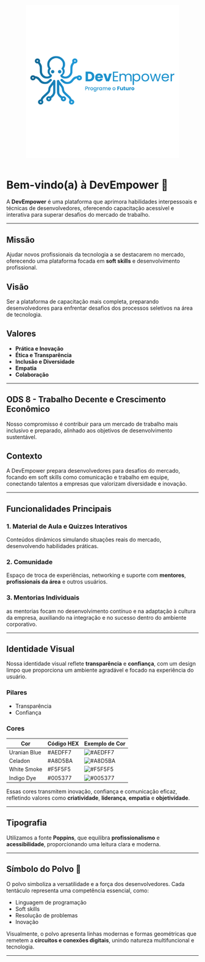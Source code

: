 <div align="center">
  <img src="assets/logo_with_text.png" alt="Logotipo" style="width: 400px; height: auto; margin-bottom: 10px;" />
</div>

# Bem-vindo(a) à **DevEmpower** 🐙  

A **DevEmpower** é uma plataforma que aprimora habilidades interpessoais e técnicas de desenvolvedores, oferecendo capacitação acessível e interativa para superar desafios do mercado de trabalho.

---

## Missão  
Ajudar novos profissionais da tecnologia a se destacarem no mercado, oferecendo uma plataforma focada em **soft skills** e desenvolvimento profissional.  

## Visão  
Ser a plataforma de capacitação mais completa, preparando desenvolvedores para enfrentar desafios dos processos seletivos na área de tecnologia.  

## Valores  
- **Prática e Inovação**  
- **Ética e Transparência**  
- **Inclusão e Diversidade**  
- **Empatia**  
- **Colaboração**  

---

## ODS 8 - Trabalho Decente e Crescimento Econômico  
Nosso compromisso é contribuir para um mercado de trabalho mais inclusivo e preparado, alinhado aos objetivos de desenvolvimento sustentável.  

## Contexto
A DevEmpower prepara desenvolvedores para desafios do mercado, focando em soft skills como comunicação e trabalho em equipe, conectando talentos a empresas que valorizam diversidade e inovação.

---

## Funcionalidades Principais  

### 1. **Material de Aula e Quizzes Interativos**  
Conteúdos dinâmicos simulando situações reais do mercado, desenvolvendo habilidades práticas.  

### 2. **Comunidade**  
Espaço de troca de experiências, networking e suporte com **mentores**, **profissionais da área** e outros usuários.

### 3. **Mentorias Individuais**
as mentorias focam no desenvolvimento contínuo e na adaptação à cultura da empresa, auxiliando na integração e no sucesso dentro do ambiente corporativo.




---

## Identidade Visual  
Nossa identidade visual reflete **transparência** e **confiança**, com um design limpo que proporciona um ambiente agradável e focado na experiência do usuário.  

### **Pilares**  
- Transparência  
- Confiança  

### **Cores**  

| Cor             | Código HEX | Exemplo de Cor       |
|-----------------|------------|----------------------|
| Uranian Blue    | #AEDFF7  | ![#AEDFF7](https://via.placeholder.com/10/AEDFF7?text=+) |
| Celadon         | #A8D5BA  | ![#A8D5BA](https://via.placeholder.com/10/A8D5BA?text=+) |
| White Smoke     | #F5F5F5  | ![#F5F5F5](https://via.placeholder.com/10/F5F5F5?text=+) |
| Indigo Dye      | #005377  | ![#005377](https://via.placeholder.com/10/005377?text=+) |  

Essas cores transmitem inovação, confiança e comunicação eficaz, refletindo valores como **criatividade**, **liderança**, **empatia** e **objetividade**.

---

## Tipografia  
Utilizamos a fonte **Poppins**, que equilibra **profissionalismo** e **acessibilidade**, proporcionando uma leitura clara e moderna.

---

## Símbolo do Polvo 🐙  
O polvo simboliza a versatilidade e a força dos desenvolvedores. Cada tentáculo representa uma competência essencial, como:  
- Linguagem de programação  
- Soft skills  
- Resolução de problemas  
- Inovação  

Visualmente, o polvo apresenta linhas modernas e formas geométricas que remetem a **circuitos e conexões digitais**, unindo natureza multifuncional e tecnologia.

---
